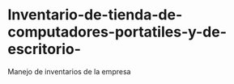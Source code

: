 # Inventario-de-tienda-de-computadores-portatiles-y-de-escritorio-
Manejo de inventarios de la empresa
